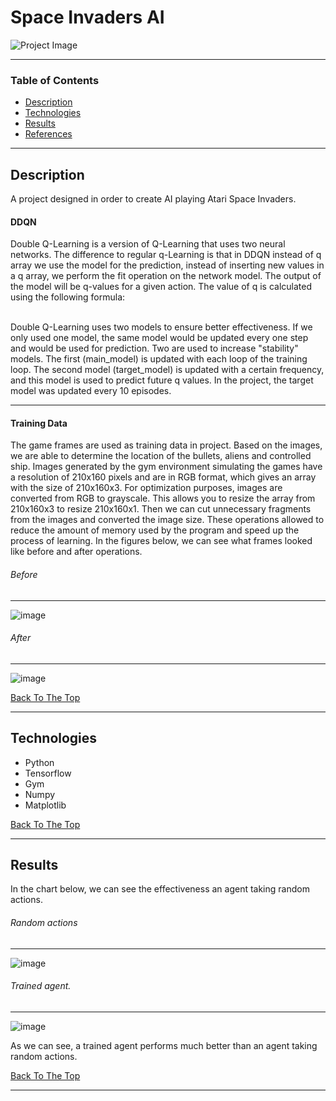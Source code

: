# Space Invaders AI

![Project Image](https://user-images.githubusercontent.com/62477191/153773366-a738f16a-1785-4b27-8736-a29fb4d4530c.png)

---

### Table of Contents

- [Description](#description)
- [Technologies](#how-to-use)
- [Results](#license)
- [References](#author-info)

---

## Description
A project designed in order to create AI playing Atari Space Invaders.


#### DDQN

Double Q-Learning is a version of Q-Learning that uses two neural networks. The difference to regular q-Learning is that in DDQN instead of q array we use the model for the prediction, instead of inserting new values in a q array, we perform the fit operation on the network model.  The output of the model will be q-values ​​for a given action. The value of q is calculated using the following formula:

\
Double Q-Learning uses two models to ensure better effectiveness. If we only used one model, the same model would be updated every one step and would be used for prediction. Two are used to increase "stability" models. The first (main_model) is updated with each loop of the training loop. The second model (target_model) is updated with a certain frequency, and this model is used to predict future q values. In the project, the target model was updated every 10 episodes.

---
#### Training Data

The game frames are used as training data in project. Based on the images, we are able to determine the location of the bullets, aliens and controlled ship. Images generated by the gym environment simulating the games have a resolution of 210x160 pixels and are in RGB format, which gives an array with the size of 210x160x3. For optimization purposes, images are converted from RGB to grayscale. This allows you to resize the array from 210x160x3 to resize 210x160x1. Then we can cut unnecessary fragments from the images and converted the image size. These operations allowed to reduce the amount of memory used by the program and speed up the process of learning. In the figures below, we can see what frames looked like before and after operations.

###### Before
---

![image](https://user-images.githubusercontent.com/62477191/153773467-4bb6499c-80d3-4344-8718-c3769c8005d3.png)

###### After
---
![image](https://user-images.githubusercontent.com/62477191/153773484-e0a77d5b-3adc-413a-94d9-1b8d51ad8469.png)



[Back To The Top](#space-invaders-ai)

---

## Technologies

 - Python
 - Tensorflow
 - Gym
 - Numpy
 - Matplotlib
 
 
[Back To The Top](#space-invaders-ai)

---



## Results


In the chart below, we can see the effectiveness an agent taking random actions. 

###### Random actions
---
![image](https://user-images.githubusercontent.com/62477191/153773670-3b8b1a7f-3014-4788-b26d-2df3acf7afdc.png)

###### Trained agent.
---
![image](https://user-images.githubusercontent.com/62477191/153773729-c043722f-e62a-400f-a5d3-29b2d3e5168f.png)


As we can see, a trained agent performs much better than an agent taking random actions.


[Back To The Top](#space-invaders-ai)

---
